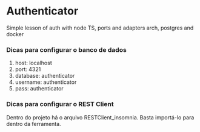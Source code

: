 # Authenticator
Simple lesson of auth with node TS, ports and adapters arch, postgres and docker

### Dicas para configurar o banco de dados
1. host: localhost
2. port: 4321
3. database: authenticator
4. username: authenticator
5. pass: authenticator

### Dicas para configurar o REST Client
Dentro do projeto há o arquivo RESTClient_insomnia. Basta importá-lo para dentro da ferramenta.
